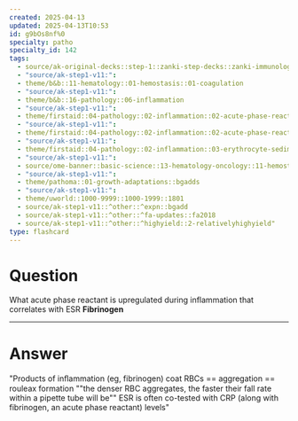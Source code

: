 ```yaml
---
created: 2025-04-13
updated: 2025-04-13T10:53
id: g9bOs8nf%0
specialty: patho
specialty_id: 142
tags:
  - source/ak-original-decks::step-1::zanki-step-decks::zanki-immunology-+-general-pathology::pathoma-chapter-1-(cell-injury,-death)
  - "source/ak-step1-v11:": 
  - theme/b&b::11-hematology::01-hemostasis::01-coagulation
  - "source/ak-step1-v11:": 
  - theme/b&b::16-pathology::06-inflammation
  - "source/ak-step1-v11:": 
  - theme/firstaid::04-pathology::02-inflammation::02-acute-phase-reactants
  - "source/ak-step1-v11:": 
  - theme/firstaid::04-pathology::02-inflammation::02-acute-phase-reactants::fibrinogen
  - "source/ak-step1-v11:": 
  - theme/firstaid::04-pathology::02-inflammation::03-erythrocyte-sedimentation-rate
  - "source/ak-step1-v11:": 
  - source/ome-banner::basic-science::13-hematology-oncology::11-hemostasis
  - "source/ak-step1-v11:": 
  - theme/pathoma::01-growth-adaptations::bgadds
  - "source/ak-step1-v11:": 
  - theme/uworld::1000-9999::1000-1999::1801
  - source/ak-step1-v11::^other::^expn::bgadd
  - source/ak-step1-v11::^other::^fa-updates::fa2018
  - source/ak-step1-v11::^other::^highyield::2-relativelyhighyield"
type: flashcard
---
```


# Question
What acute phase reactant is upregulated during inflammation that correlates with ESR   **Fibrinogen**

---

# Answer
"Products of inﬂammation (eg, fibrinogen) coat RBCs == aggregation == rouleax formation   ""the denser RBC aggregates, the faster their fall rate within a pipette tube will be""    ESR is often co-tested with CRP (along with fibrinogen, an acute phase reactant) levels"